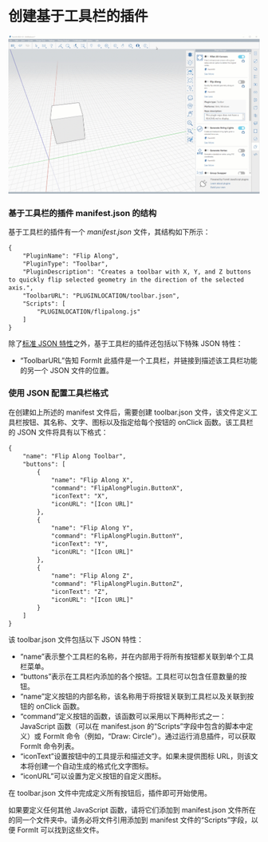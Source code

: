 # 创建基于工具栏的插件

![](<../../../.gitbook/assets/Toolbar based plugin.gif>)

### 基于工具栏的插件 manifest.json 的结构

基于工具栏的插件有一个 _manifest.json_ 文件，其结构如下所示：

```
{
    "PluginName": "Flip Along",
    "PluginType": "Toolbar",
    "PluginDescription": "Creates a toolbar with X, Y, and Z buttons to quickly flip selected geometry in the direction of the selected axis.",
    "ToolbarURL": "PLUGINLOCATION/toolbar.json",
    "Scripts": [
        "PLUGINLOCATION/flipalong.js"
    ]
}               
```

除了[标准 JSON 特性](../advanced-development/general-plugin-setup-in-the-manifest.md)之外，基于工具栏的插件还包括以下特殊 JSON 特性：

* “ToolbarURL”告知 FormIt 此插件是一个工具栏，并链接到描述该工具栏功能的另一个 JSON 文件的位置。

### 使用 JSON 配置工具栏格式

在创建如上所述的 manifest 文件后，需要创建 toolbar.json 文件，该文件定义工具栏按钮、其名称、文字、图标以及指定给每个按钮的 onClick 函数。该工具栏的 JSON 文件将具有以下格式：

```
{
    "name": "Flip Along Toolbar",
    "buttons": [
        {
            "name": "Flip Along X",
            "command": "FlipAlongPlugin.ButtonX",
            "iconText": "X",
            "iconURL": "[Icon URL]"
        },
        {
            "name": "Flip Along Y",
            "command": "FlipAlongPlugin.ButtonY",
            "iconText": "Y",
            "iconURL": "[Icon URL]"
        },
        {
            "name": "Flip Along Z",
            "command": "FlipAlongPlugin.ButtonZ",
            "iconText": "Z",
            "iconURL": "[Icon URL]"
        }
    ]
}               
```

该 toolbar.json 文件包括以下 JSON 特性：

* “name”表示整个工具栏的名称，并在内部用于将所有按钮都关联到单个工具栏菜单。
* “buttons”表示在工具栏内添加的各个按钮。工具栏可以包含任意数量的按钮。
* “name”定义按钮的内部名称，该名称用于将按钮关联到工具栏以及关联到按钮的 onClick 函数。
* “command”定义按钮的函数，该函数可以采用以下两种形式之一：JavaScript 函数（可以在 manifest.json 的“Scripts”字段中包含的脚本中定义）或 FormIt 命令（例如，“Draw: Circle”）。通过运行消息插件，可以获取 FormIt 命令列表。
* “iconText”设置按钮中的工具提示和描述文字。如果未提供图标 URL，则该文本将创建一个自动生成的格式化文字图标。
* “iconURL”可以设置为定义按钮的自定义图标。

在 toolbar.json 文件中完成定义所有按钮后，插件即可开始使用。&#x20;

如果要定义任何其他 JavaScript 函数，请将它们添加到 manifest.json 文件所在的同一个文件夹中。请务必将文件引用添加到 manifest 文件的“Scripts”字段，以便 FormIt 可以找到这些文件。
